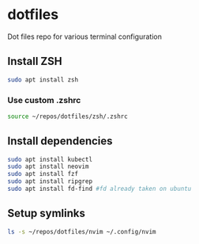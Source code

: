 # dotfiles
Dot files repo for various terminal configuration

## Install ZSH
```bash
sudo apt install zsh
```

### Use custom .zshrc 
```bash
source ~/repos/dotfiles/zsh/.zshrc
```

## Install dependencies
```bash
sudo apt install kubectl
sudo apt install neovim
sudo apt install fzf
sudo apt install ripgrep
sudo apt install fd-find #fd already taken on ubuntu
```

## Setup symlinks
```bash
ls -s ~/repos/dotfiles/nvim ~/.config/nvim
```
